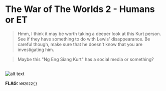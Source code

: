 # The War of The Worlds 2 - Humans or ET

> Hmm, I think it may be worth taking a deeper look at this Kurt person. See if they have something to do with Lewis' disappearance. Be careful though, make sure that he doesn't know that you are investigating him.

> Maybe this "Ng Eng Siang Kurt" has a social media or something?

## 

![alt text](images/overground_MRT.png "Overground MRT")


**FLAG:** ```WH2022{}```